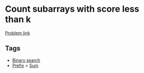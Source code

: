 # Count subarrays with score less than k

[Problem link](https://leetcode.com/problems/count-subarrays-with-score-less-than-k)

## Tags

* [Binary search](/README.md#Binary_search)
* [Prefix](/README.md#Prefix) > [Sum](/README.md#Prefix-Sum)
